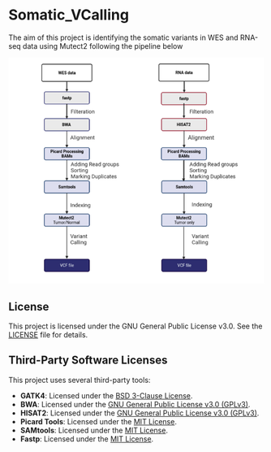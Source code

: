 # Somatic_VCalling
The aim of this project is identifying the somatic variants in WES and RNA-seq data using Mutect2 following the pipeline below

![Alt Text](https://github.com/radwa9/Somatic_VCalling/blob/main/S_VC_pipeline/pipelineforSVC.png)

## License

This project is licensed under the GNU General Public License v3.0. See the [LICENSE](LICENSE) file for details.

## Third-Party Software Licenses

This project uses several third-party tools:

- **GATK4**: Licensed under the [BSD 3-Clause License](https://opensource.org/licenses/BSD-3-Clause).
- **BWA**: Licensed under the [GNU General Public License v3.0 (GPLv3)](https://www.gnu.org/licenses/gpl-3.0.html).
- **HISAT2**: Licensed under the [GNU General Public License v3.0 (GPLv3)](https://www.gnu.org/licenses/gpl-3.0.html).
- **Picard Tools**: Licensed under the [MIT License](https://opensource.org/licenses/MIT).
- **SAMtools**: Licensed under the [MIT License](https://opensource.org/licenses/MIT).
- **Fastp**: Licensed under the [MIT License](https://opensource.org/licenses/MIT).


